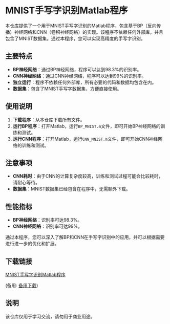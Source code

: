 # MNIST手写字识别Matlab程序

本仓库提供了一个用于MNIST手写字识别的Matlab程序，包含基于BP（反向传播）神经网络和CNN（卷积神经网络）的实现。该程序不依赖任何外部库，并且包含了MNIST数据集。通过本程序，您可以实现高精度的手写字识别。

## 主要特点

- **BP神经网络**：通过BP神经网络，程序可以达到98.3%的识别率。
- **CNN神经网络**：通过CNN神经网络，程序可以达到99%的识别率。
- **独立运行**：程序不依赖任何外部库，所有必要的代码和数据均包含在内。
- **数据集**：包含了MNIST手写字数据集，方便直接使用。

## 使用说明

1. **下载程序**：从本仓库下载所有文件。
2. **运行BP程序**：打开Matlab，运行`BP_MNIST.m`文件，即可开始BP神经网络的训练和测试。
3. **运行CNN程序**：打开Matlab，运行`CNN_MNIST.m`文件，即可开始CNN神经网络的训练和测试。

## 注意事项

- **CNN耗时**：由于CNN的计算复杂度较高，训练和测试过程可能会比较耗时，请耐心等待。
- **数据集**：MNIST数据集已经包含在程序中，无需额外下载。

## 性能指标

- **BP神经网络**：识别率可达98.3%。
- **CNN神经网络**：识别率可达99%。

通过本程序，您可以深入了解BP和CNN在手写字识别中的应用，并可以根据需要进行进一步的优化和扩展。

## 下载链接
[MNIST手写字识别Matlab程序](https://pan.quark.cn/s/9ab2d3c11e06) 

(备用: [备用下载](https://pan.baidu.com/s/1xyH2CRGr7pykZMSXNGUJCw?pwd=1234))

## 说明

该仓库仅用于学习交流，请勿用于商业用途。
